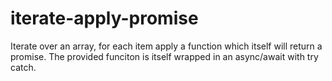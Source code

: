 # iterate-apply-promise
Iterate over an array, for each item apply a function which itself will return a promise. The provided funciton is itself wrapped in an async/await with try catch.
